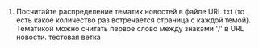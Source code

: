 1. Посчитайте распределение тематик новостей в файле URL.txt 
(то есть какое количество раз встречается страница с каждой темой). 
Тематикой можно считать первое слово между знаками '/' в URL новости.
тестовая ветка
